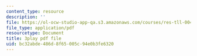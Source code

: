 ```yaml
---
content_type: resource
description: ''
file: https://ol-ocw-studio-app-qa.s3.amazonaws.com/courses/res-tll-004-stem-concept-videos-fall-2013/bc32abde486d8f65005c94e0b3fe6320_X8DlaW83HJc.pdf
file_type: application/pdf
resourcetype: Document
title: 3play pdf file
uid: bc32abde-486d-8f65-005c-94e0b3fe6320
---
```

